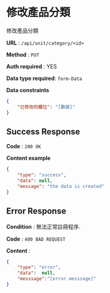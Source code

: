 # 修改產品分類

修改產品分類

**URL** : `/api/unit/category/<id>`

**Method** : `PUT`

**Auth required** : YES

**Data type required**: `form-Data`

**Data constraints**

```json
{
    "已修改的欄位": "[數據]"
}

```

## Success Response

**Code** : `200 OK`

**Content example**

```json
{
    "type": "success",
    "data": null,
    "message": "the data is created"
}
```

## Error Response

**Condition** : 無法正常註冊程序.

**Code** : `400 BAD REQUEST`

**Content** :

```json
{
    "type": "error",
    "data":  null,
    "messsage":"[error messsage]"
}
```